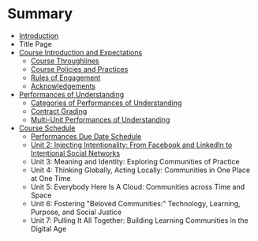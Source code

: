 # Summary

* [Introduction](README.md)
* Title Page
* [Course Introduction and Expectations](course_introduction_and_expectations.md)
   * [Course Throughlines](course_throughlines.md)
   * [Course Policies and Practices](course_policies_and_practices.md)
   * [Rules of Engagement](rules_of_engagement.md)
   * [Acknowledgements](acknowledgements.md)
* [Performances of Understanding](performances_of_understanding.md)
   * [Categories of Performances of Understanding](categories_of_performances_of_understanding.md)
   * [Contract Grading](contract_grading.md)
   * [Multi-Unit Performances of Understanding](multi-unit_performances_of_understanding.md)
* [Course Schedule](course_schedule.md)
   * [Performances Due Date Schedule](performances_due_date_schedule.md)
   * [Unit 2: Injecting Intentionality: From Facebook and LinkedIn to Intentional Social Networks](unit_2_injecting_intentionality_from_facebook_and_.md)
   * Unit 3: Meaning and Identity: Exploring Communities of Practice
   * Unit 4: Thinking Globally, Acting Locally: Communities in One Place at One Time
   * Unit 5: Everybody Here Is A Cloud: Communities across Time and Space
   * Unit 6: Fostering "Beloved Communities:" Technology, Learning, Purpose, and Social Justice
   * Unit 7: Pulling It All Together: Building Learning Communities in the Digital Age

